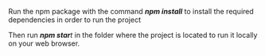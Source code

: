 <p>Run the npm package with the command <I><strong>npm install</strong></i> to install the required dependencies in order to run the project</p>

<p>Then run <I><strong>npm star</strong>t</i> in the folder where the project is located to run it locally on your web browser.</p>
